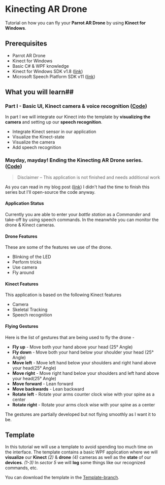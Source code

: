 Kinecting AR Drone
===========
Tutorial on how you can fly your **Parrot AR Drone** by using **Kinect for Windows**. 

## Prerequisites
- Parrot AR Drone
- Kinect for Windows
- Basic C# & WPF knowledge
- Kinect for Windows SDK v1.8 ([link](http://go.microsoft.com/fwlink/?LinkID=323588 "link"))
- Microsoft Speech Platform SDK v11 ([link](http://www.microsoft.com/en-us/download/details.aspx?id=27226 "link"))

## What you will learn##

### Part I - Basic UI, Kinect camera & voice recognition ([Code](https://github.com/KinectingForWindows/GIK-KinectingARDrone/tree/Part_I)) 
In part I we will integrate our Kinect into the template by **visualizing the camera** and setting up our **speech recognition**.

- Integrate Kinect sensor in our application
- Visualize the Kinect-state
- Visualize the camera
- Add speech recognition

### Mayday, mayday! Ending the Kinecting AR Drone series. ([Code](https://github.com/KinectingForWindows/GIK-KinectingARDrone/tree/Final-Version)) 
> Disclaimer – This application is not finished and needs additional work

As you can read in my blog post ([link](http://www.kinectingforwindows.com/2014/08/07/mayday-mayday-ending-the-kinecting-ar-drone-series/)) I didn't had the time to finish this series but I'll open-source the code anyway.


#### Application Status ####
Currently you are able to enter your *battle station* as a *Commander* and take-off by using speech commands. In the meanwhile you can monitor the drone & Kinect cameras.

#### Drone Features ####
These are some of the features we use of the drone.

- Blinking of the LED
- Perform tricks
- Use camera
- Fly around

#### Kinect Features ####
This application is based on the following Kinect features

- Camera
- Skeletal Tracking
- Speech recognition

#### Flying Gestures ####
Here is the list of gestures that are being used to fly the drone -

- **Fly up** - Move both your hand above your head (25° Angle) 
- **Fly down** - Move both your hand below your shoulder your head (25° Angle) 
- **Move left** - Move left hand below your shoulders and right hand above your head(25° Angle) 
- **Move right** - Move right hand below your shoulders and left hand above your head(25° Angle) 
- **Move forward** - Lean forward
- **Move backwards** - Lean backward
- **Rotate left** - Rotate your arms counter clock wise with your spine as a center
- **Rotate right** - Rotate your arms clock wise with your spine as a center

The gestures are partially developed but not flying smoothly as I want it to be.

## Template ##
In this tutorial we will use a template to avoid spending too much time on the interface.
The template contains a basic WPF application where we will **visualize** our **Kinect** *(2)* & **drone** *(4)* cameras as well as the **state** of our **devices**. *(1-3)* In *sector 5* we will **log** some things like our recognized commands, etc.

You can download the template in the [Template-branch](https://github.com/KinectingForWindows/GIK-KinectingARDrone/tree/Template "Template-branch").
